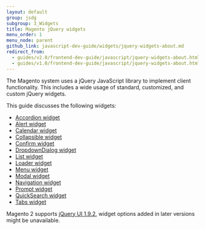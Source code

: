 ```yaml
---
layout: default
group: jsdg
subgroup: 3_Widgets
title: Magento jQuery widgets
menu_order: 1
menu_node: parent
github_link: javascript-dev-guide/widgets/jquery-widgets-about.md
redirect_from:
  - guides/v2.0/frontend-dev-guide/javascript/jquery-widgets-about.html
  - guides/v1.0/frontend-dev-guide/javascript/jquery-widgets-about.html
---
```


The Magento system uses a jQuery JavaScript library to implement client functionality. This includes a wide usage of standard, customized, and custom jQuery widgets.

This guide discusses the following widgets:
<ul>
<li><a href="{{ site.gdeurl21 }}javascript-dev-guide/widgets/widget_accordion.html" target="_blank">Accordion widget</a> </li>
<li><a href="{{ site.gdeurl21 }}javascript-dev-guide/widgets/widget_alert.html" target="_blank">Alert widget</a> </li>
<li><a href="{{ site.gdeurl21 }}javascript-dev-guide/widgets/widget_calendar.html" target="_blank">Calendar widget</a></li>
<li><a href="{{ site.gdeurl21 }}javascript-dev-guide/widgets/widget_collapsible.html" target="_blank">Collapsible widget</a></li>
<li><a href="{{ site.gdeurl21 }}javascript-dev-guide/widgets/widget_confirm.html" target="_blank">Confirm widget</a></li>
<li><a href="{{ site.gdeurl21 }}javascript-dev-guide/widgets/widget_dialog.html" target="_blank">DropdownDialog widget</a></li>
<li><a href="{{ site.gdeurl21 }}javascript-dev-guide/widgets/widget_list.html" target="_blank">List widget</a></li>
<li><a href="{{ site.gdeurl21 }}javascript-dev-guide/widgets/widget_loader.html" target="_blank">Loader widget</a></li>
<li><a href="{{ site.gdeurl21 }}javascript-dev-guide/widgets/widget_menu.html" target="_blank">Menu widget</a></li>
<li><a href="{{ site.gdeurl21 }}javascript-dev-guide/widgets/widget_modal.html" target="_blank">Modal widget</a></li>
<li><a href="{{ site.gdeurl21 }}javascript-dev-guide/widgets/widget_navigation.html" target="_blank">Navigation widget</a></li>
<li><a href="{{ site.gdeurl21 }}javascript-dev-guide/widgets/widget_prompt.html" target="_blank">Prompt widget</a></li>
<li><a href="{{ site.gdeurl21 }}javascript-dev-guide/widgets/widget_quickSearch.html" target="_blank">QuickSearch widget</a></li>
<li><a href="{{ site.gdeurl21 }}javascript-dev-guide/widgets/widget_tabs.html" target="_blank">Tabs widget</a></li>

</ul>


<div class="bs-callout bs-callout-info" id="info">
  <p>Magento 2 supports <a href="http://blog.jqueryui.com/2012/11/jquery-ui-1-9-2/" target="_blank">jQuery UI 1.9.2</a>, widget options added in later versions might be unavailable.</p>
</div>